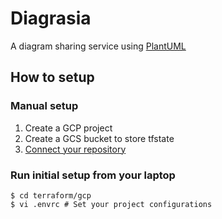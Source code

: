 # Diagrasia

A diagram sharing service using [PlantUML](https://plantuml.com/)

## How to setup

### Manual setup

1. Create a GCP project
1. Create a GCS bucket to store tfstate
1. [Connect your repository](https://console.cloud.google.com/cloud-build/triggers/connect)


### Run initial setup from your laptop

```
$ cd terraform/gcp
$ vi .envrc # Set your project configurations
```
